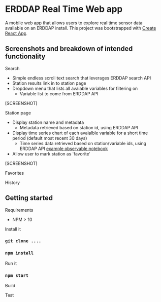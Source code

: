 ERDDAP Real Time Web app
========================

A mobile web app that allows users to explore real time sensor data available on an ERDDAP install.  This project was bootstrapped with [Create React App](https://github.com/facebook/create-react-app).


Screenshots and breakdown of intended functionality
---------------------------------------------------


Search

- Simple endless scroll text search that leverages ERDDAP search API
- Station results link in to station page
- Dropdown menu that lists all avaiable variables for filtering on
    - Variable list to come from ERDDAP API

[SCREENSHOT]


Station page

- Display station name and metadata
    - Metadata retrieved based on station id, using ERDDAP API
- Display time series chart of each avaialble variable for a short time period (default most recent 30 days)
    - Time series data retrieved based on station/variable ids, using ERDDAP API [example observable notebook](https://observablehq.com/@akbstone/test-from-erddap)
- Allow user to mark station as 'favorite'


[SCREENSHOT]


Favorites


History





Getting started
---------------

Requirements

- NPM > 10

Install it

### `git clone ....`
### `npm install`

Run it

### `npm start`


Build



Test



